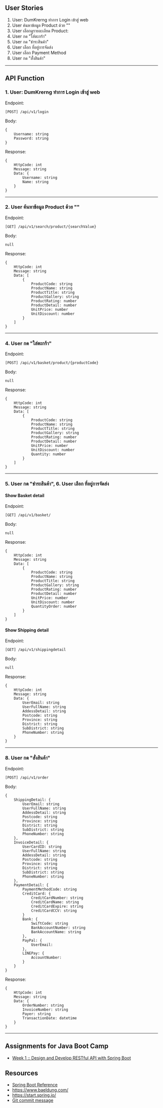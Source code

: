 ## User Stories
1. User: DumKrerng ทำการ Login เข้าสู่ web
2. User ค้นหาข้อมูล Product ด้วย ""
3. User เลือกดูรายละเอียด Product: 
4. User กด "ใส่ตะกร้า"
5. User กด "ชำระสินค้า"
6. User เลือก ที่อยู่การจัดส่ง
7. User เลือก Payment Method
8. User กด "ส่ั่งสินค้า"
___

## API Function
### 1. User: DumKrerng ทำการ Login เข้าสู่ web
Endpoint: 
```
[POST] /api/v1/login
```

Body: 
```
{
    Username: string
    Password: string
}
```

Response:
```
{
    HttpCode: int
    Message: string
    Data: {
        Username: string
        Name: string
    }
}
```
___

### 2. User ค้นหาข้อมูล Product ด้วย ""
Endpoint:
```
[GET] /api/v1/search/product/{searchValue}
```

Body:
```
null
```

Response:
```
{
    HttpCode: int
    Message: string
    Data: [
    	{
    	    ProductCode: string
    	    ProductName: string
    	    ProductTitle: string
    	    ProductGallery: string
    	    ProductRating: number
    	    ProductDetail: number
    	    UnitPrice: number
    	    UnitDiscount: number
    	}
    ]
}
```
___

### 4. User กด "ใส่ตะกร้า"
Endpoint:
```
[POST] /api/v1/basket/product/{productCode}
```

Body:
```
null
```

Response:
```
{
    HttpCode: int
    Message: string
    Data: [
    	{
    	    ProductCode: string
    	    ProductName: string
    	    ProductTitle: string
    	    ProductGallery: string
    	    ProductRating: number
    	    ProductDetail: number
    	    UnitPrice: number
    	    UnitDiscount: number
            Quantity: number
    	}
    ]
}
```
___

### 5. User กด "ชำระสินค้า", 6. User เลือก ที่อยู่การจัดส่ง
#### Show Basket detail
Endpoint:
```
[GET] /api/v1/basket/
```

Body:
```
null
```

Response:
```
{
    HttpCode: int
    Message: string
    Data: [
    	{
    	    ProductCode: string
    	    ProductName: string
    	    ProductTitle: string
    	    ProductGallery: string
    	    ProductRating: number
    	    ProductDetail: number
    	    UnitPrice: number
    	    UnitDiscount: number
    	    QuantityOrder: number
    	}
    ]
}
```

#### Show Shipping detail
Endpoint:
```
[GET] /api/v1/shippingdetail
```

Body:
```
null
```

Response:
```
{
    HttpCode: int
    Message: string
    Data: {
	    UserEmail: string
	    UserFullName: string
	    AddessDetail: string
	    Postcode: string
	    Province: string
	    District: string
	    SubDistrict: string
	    PhoneNumber: string
    }
}
```
___

### 8. User กด "ส่ั่งสินค้า"
Endpoint:
```
[POST] /api/v1/order
```

Body:
```
{
    ShippingDetail: {
        UserEmail: string
        UserFullName: string
        AddessDetail: string
        Postcode: string
        Province: string
        District: string
        SubDistrict: string
        PhoneNumber: string
    },
    InvoiceDetail: {
        UserCardID: string
        UserFullName: string
        AddessDetail: string
        Postcode: string
        Province: string
        District: string
        SubDistrict: string
        PhoneNumber: string
    },
    PaymentDetail: {
        PaymentMethodCode: string
        CreditCard: {
            CreditCardNumber: string
            CreditCardName: string
            CreditCardExpire: string
            CreditCardCCV: string
        }
        Bank: {
            SwiftCode: string
            BankAccountNumber: string
            BankAccountName: string
        },
        PayPal: {
            UserEmail: 
        },
        LINEPay: {
            AccountNumber:
        }
    }
}
```

Response:
```
{
    HttpCode: int
    Message: string
    Data: {
        OrderNumber: string
        InvoiceNumber: string
        Payer: string
        TransactionDate: datetime
    }
}
```
___




## Assignments for Java Boot Camp
* [Week 1 :: Design and Develop RESTful API with Spring Boot](https://github.com/up1/assignment-java-boot-camp/wiki/Week-01)



## Resources
* [Spring Boot Reference](https://spring.io/projects/spring-boot)
* https://www.baeldung.com/ 
* https://start.spring.io/
* [Git commit message](https://www.conventionalcommits.org/en/v1.0.0/)

